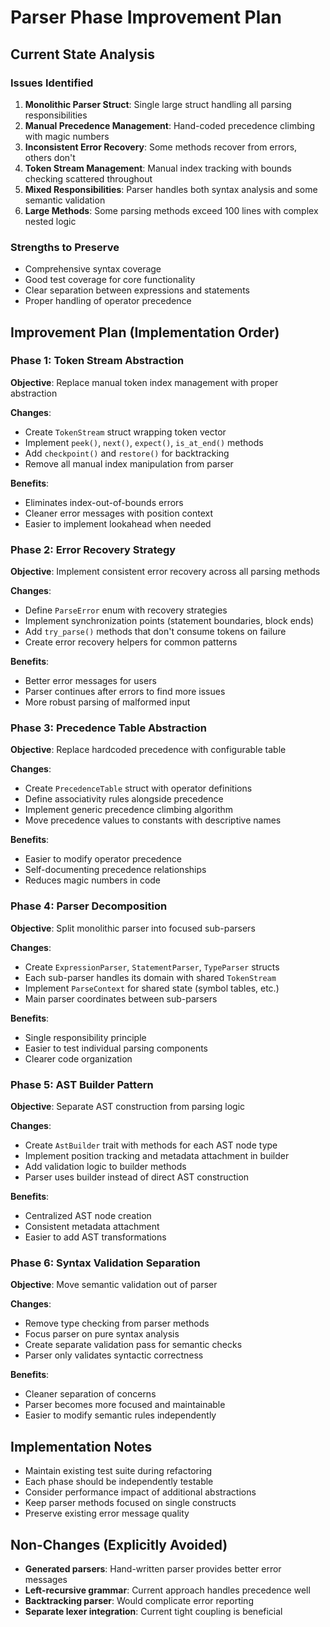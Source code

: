 # Parser Phase Improvement Plan

## Current State Analysis

### Issues Identified
1. **Monolithic Parser Struct**: Single large struct handling all parsing responsibilities
2. **Manual Precedence Management**: Hand-coded precedence climbing with magic numbers
3. **Inconsistent Error Recovery**: Some methods recover from errors, others don't
4. **Token Stream Management**: Manual index tracking with bounds checking scattered throughout
5. **Mixed Responsibilities**: Parser handles both syntax analysis and some semantic validation
6. **Large Methods**: Some parsing methods exceed 100 lines with complex nested logic

### Strengths to Preserve
- Comprehensive syntax coverage
- Good test coverage for core functionality
- Clear separation between expressions and statements
- Proper handling of operator precedence

## Improvement Plan (Implementation Order)

### Phase 1: Token Stream Abstraction
**Objective**: Replace manual token index management with proper abstraction

**Changes**:
- Create `TokenStream` struct wrapping token vector
- Implement `peek()`, `next()`, `expect()`, `is_at_end()` methods
- Add `checkpoint()` and `restore()` for backtracking
- Remove all manual index manipulation from parser

**Benefits**:
- Eliminates index-out-of-bounds errors
- Cleaner error messages with position context
- Easier to implement lookahead when needed

### Phase 2: Error Recovery Strategy
**Objective**: Implement consistent error recovery across all parsing methods

**Changes**:
- Define `ParseError` enum with recovery strategies
- Implement synchronization points (statement boundaries, block ends)
- Add `try_parse()` methods that don't consume tokens on failure
- Create error recovery helpers for common patterns

**Benefits**:
- Better error messages for users
- Parser continues after errors to find more issues
- More robust parsing of malformed input

### Phase 3: Precedence Table Abstraction
**Objective**: Replace hardcoded precedence with configurable table

**Changes**:
- Create `PrecedenceTable` struct with operator definitions
- Define associativity rules alongside precedence
- Implement generic precedence climbing algorithm
- Move precedence values to constants with descriptive names

**Benefits**:
- Easier to modify operator precedence
- Self-documenting precedence relationships
- Reduces magic numbers in code

### Phase 4: Parser Decomposition
**Objective**: Split monolithic parser into focused sub-parsers

**Changes**:
- Create `ExpressionParser`, `StatementParser`, `TypeParser` structs
- Each sub-parser handles its domain with shared `TokenStream`
- Implement `ParseContext` for shared state (symbol tables, etc.)
- Main parser coordinates between sub-parsers

**Benefits**:
- Single responsibility principle
- Easier to test individual parsing components
- Clearer code organization

### Phase 5: AST Builder Pattern
**Objective**: Separate AST construction from parsing logic

**Changes**:
- Create `AstBuilder` trait with methods for each AST node type
- Implement position tracking and metadata attachment in builder
- Add validation logic to builder methods
- Parser uses builder instead of direct AST construction

**Benefits**:
- Centralized AST node creation
- Consistent metadata attachment
- Easier to add AST transformations

### Phase 6: Syntax Validation Separation
**Objective**: Move semantic validation out of parser

**Changes**:
- Remove type checking from parser methods
- Focus parser on pure syntax analysis
- Create separate validation pass for semantic checks
- Parser only validates syntactic correctness

**Benefits**:
- Cleaner separation of concerns
- Parser becomes more focused and maintainable
- Easier to modify semantic rules independently

## Implementation Notes

- Maintain existing test suite during refactoring
- Each phase should be independently testable
- Consider performance impact of additional abstractions
- Keep parser methods focused on single constructs
- Preserve existing error message quality

## Non-Changes (Explicitly Avoided)

- **Generated parsers**: Hand-written parser provides better error messages
- **Left-recursive grammar**: Current approach handles precedence well
- **Backtracking parser**: Would complicate error reporting
- **Separate lexer integration**: Current tight coupling is beneficial 